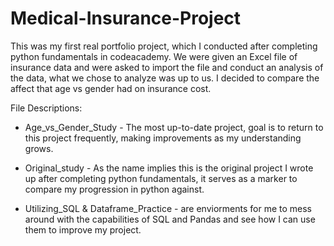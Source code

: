 # Medical-Insurance-Project

This was my first real portfolio project, which I conducted after completing python fundamentals in codeacademy. We were given an Excel file of insurance data and were asked to import the file and conduct an analysis of the data, what we chose to analyze was up to us. I decided to compare the affect that age vs gender had on insurance cost.

File Descriptions:
* Age_vs_Gender_Study - The most up-to-date project,  goal is to return to this project frequently, making improvements as my understanding grows.

* Original_study - As the name implies this is the original project I wrote up after completing python fundamentals, it serves as a marker to compare my progression in python against. 

* Utilizing_SQL & Dataframe_Practice - are enviorments for me to mess around with the capabilities of SQL and Pandas and see how I can use them to improve my project.





